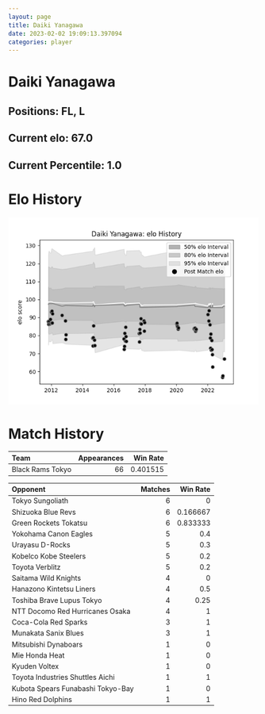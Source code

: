 ```yaml
---  
layout: page  
title: Daiki Yanagawa  
date: 2023-02-02 19:09:13.397094  
categories: player  
---
```

# Daiki Yanagawa

## Positions: FL, L

## Current elo: 67.0

## Current Percentile: 1.0

# Elo History


![elo history](history_DaikiYanagawa.png)
# Match History


| Team             |   Appearances |   Win Rate |
|:-----------------|--------------:|-----------:|
| Black Rams Tokyo |            66 |   0.401515 |

| Opponent                          |   Matches |   Win Rate |
|:----------------------------------|----------:|-----------:|
| Tokyo Sungoliath                  |         6 |   0        |
| Shizuoka Blue Revs                |         6 |   0.166667 |
| Green Rockets Tokatsu             |         6 |   0.833333 |
| Yokohama Canon Eagles             |         5 |   0.4      |
| Urayasu D-Rocks                   |         5 |   0.3      |
| Kobelco Kobe Steelers             |         5 |   0.2      |
| Toyota Verblitz                   |         5 |   0.2      |
| Saitama Wild Knights              |         4 |   0        |
| Hanazono Kintetsu Liners          |         4 |   0.5      |
| Toshiba Brave Lupus Tokyo         |         4 |   0.25     |
| NTT Docomo Red Hurricanes Osaka   |         4 |   1        |
| Coca-Cola Red Sparks              |         3 |   1        |
| Munakata Sanix Blues              |         3 |   1        |
| Mitsubishi Dynaboars              |         1 |   0        |
| Mie Honda Heat                    |         1 |   0        |
| Kyuden Voltex                     |         1 |   0        |
| Toyota Industries Shuttles Aichi  |         1 |   1        |
| Kubota Spears Funabashi Tokyo-Bay |         1 |   0        |
| Hino Red Dolphins                 |         1 |   1        |